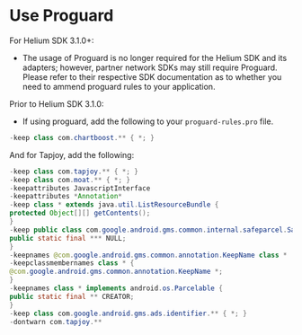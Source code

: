 # Use Proguard

For Helium SDK 3.1.0+:

- The usage of Proguard is no longer required for the Helium SDK and its adapters; however, partner network SDKs may still require Proguard. Please refer to their respective SDK documentation as to whether you need to ammend proguard rules to your application.

Prior to Helium SDK 3.1.0:

- If using proguard, add the following to your `proguard-rules.pro` file.

```java
-keep class com.chartboost.** { *; }
```

And for Tapjoy, add the following:

```java
-keep class com.tapjoy.** { *; }
-keep class com.moat.** { *; }
-keepattributes JavascriptInterface
-keepattributes *Annotation*
-keep class * extends java.util.ListResourceBundle {
protected Object[][] getContents();
}
-keep public class com.google.android.gms.common.internal.safeparcel.SafeParcelable {
public static final *** NULL;
}
-keepnames @com.google.android.gms.common.annotation.KeepName class *
-keepclassmembernames class * {
@com.google.android.gms.common.annotation.KeepName *;
}
-keepnames class * implements android.os.Parcelable {
public static final ** CREATOR;
}
-keep class com.google.android.gms.ads.identifier.** { *; }
-dontwarn com.tapjoy.**
```

